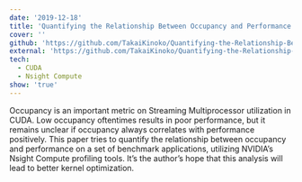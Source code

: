 ```yaml
---
date: '2019-12-18'
title: 'Quantifying the Relationship Between Occupancy and Performance On CUDA'
cover: ''
github: 'https://github.com/TakaiKinoko/Quantifying-the-Relationship-Between-Occupancy-and-Performance-On-CUDA/blob/master/Report.pdf'
external: 'https://github.com/TakaiKinoko/Quantifying-the-Relationship-Between-Occupancy-and-Performance-On-CUDA/blob/master/Report.pdf'
tech:
  - CUDA
  - Nsight Compute
show: 'true'
---
```


Occupancy is an important metric on Streaming Multiprocessor utilization in CUDA. Low occupancy oftentimes results in poor performance, but it remains unclear if occupancy always correlates with performance positively.
This paper tries to quantify the relationship between occupancy and performance on a set of benchmark applications, utilizing NVIDIA’s Nsight Compute profiling tools. It’s the author’s hope that this analysis will lead to better kernel optimization.
